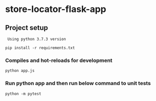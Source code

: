 # store-locator-flask-app

## Project setup
```
 Using python 3.7.3 version
```
```
pip install -r requirements.txt
```

### Compiles and hot-reloads for development
```
python app.js
```


### Run python app and then run below command to unit tests
```
python -m pytest
```